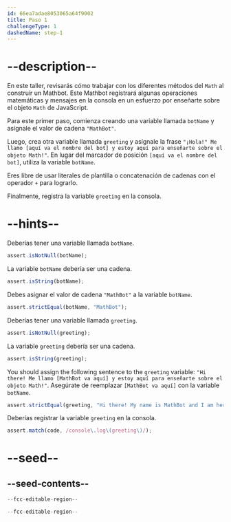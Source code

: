 ```yaml
---
id: 66ea7adae8053065a64f9002
title: Paso 1
challengeType: 1
dashedName: step-1
---
```


# --description--

En este taller, revisarás cómo trabajar con los diferentes métodos del `Math` al construir un Mathbot. Este Mathbot registrará algunas operaciones matemáticas y mensajes en la consola en un esfuerzo por enseñarte sobre el objeto `Math` de JavaScript.

Para este primer paso, comienza creando una variable llamada `botName` y asígnale el valor de cadena `"MathBot"`.

Luego, crea otra variable llamada `greeting` y asígnale la frase `"¡Hola!" Me llamo [aquí va el nombre del bot] y estoy aquí para enseñarte sobre el objeto Math!"`. En lugar del marcador de posición `[aquí va el nombre del bot]`, utiliza la variable `botName`.

Eres libre de usar literales de plantilla o concatenación de cadenas con el operador `+` para lograrlo.

Finalmente, registra la variable `greeting` en la consola.

# --hints--

Deberías tener una variable llamada `botName`.

```js
assert.isNotNull(botName);
```

La variable `botName` debería ser una cadena.

```js
assert.isString(botName);
```

Debes asignar el valor de cadena `"MathBot"` a la variable `botName`.

```js
assert.strictEqual(botName, "MathBot");
```

Deberías tener una variable llamada `greeting`.

```js
assert.isNotNull(greeting);
```

La variable `greeting` debería ser una cadena.

```js
assert.isString(greeting);
```

You should assign the following sentence to the `greeting` variable: `"Hi there! Me llamo [MathBot va aquí] y estoy aquí para enseñarte sobre el objeto Math!"`. Asegúrate de reemplazar `[MathBot va aquí]` con la variable `botName`.

```js
assert.strictEqual(greeting, "Hi there! My name is MathBot and I am here to teach you about the Math object!");
```

Deberías registrar la variable `greeting` en la consola.

```js
assert.match(code, /console\.log\(greeting\)/);
```

# --seed--

## --seed-contents--

```js
--fcc-editable-region--

--fcc-editable-region--
```
